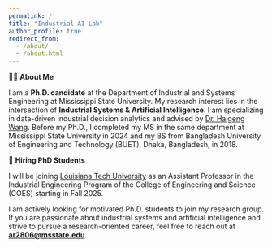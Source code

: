 ```yaml
---
permalink: /
title: "Industrial AI Lab"
author_profile: true
redirect_from: 
  - /about/
  - /about.html
---
```



👨‍🎓 **About Me**

I am a **Ph.D. candidate** at the Department of Industrial and Systems Engineering at Mississippi State University. My research interest lies in the intersection of **Industrial Systems & Artificial Intelligence**. I am specializing in data-driven industrial decision analytics and advised by [Dr. Haigeng Wang](https://hw898.ise.msstate.edu/). Before my Ph.D., I completed my MS in the same department at Mississippi State University in 2024 and my BS from Bangladesh University of Engineering and Technology (BUET), Dhaka, Bangladesh, in 2018. 


🎯 **Hiring PhD Students**

I will be joining [Louisiana Tech University](https://www.latech.edu/) as an Assistant Professor in the Industrial Engineering Program of the College of Engineering and Science (COES) starting in Fall 2025. 

I am actively looking for motivated Ph.D. students to join my research group. If you are passionate about industrial systems and artificial intelligence and strive to pursue a research-oriented career, feel free to reach out at **ar2806@msstate.edu**. 
